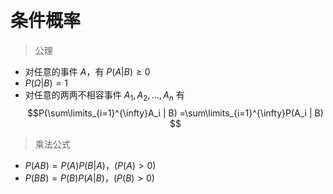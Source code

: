 &emsp;
# 条件概率

>公理
- 对任意的事件 $A$，有 $P(A|B) \geq 0$
- $P(\Omega | B) = 1$
- 对任意的两两不相容事件 $A_1, A_2, ..., A_n$ 有
$$P(\sum\limits_{i=1}^{\infty}A_i | B) =\sum\limits_{i=1}^{\infty}P(A_i | B) $$

>乘法公式
- $P(AB) = P(A)P(B|A)，(P(A)>0)$
- $P(BB) = P(B)P(A|B)，(P(B)>0)$
